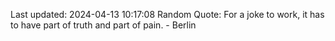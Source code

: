 Last updated: 2024-04-13 10:17:08
Random Quote: For a joke to work, it has to have part of truth and part of pain. - Berlin